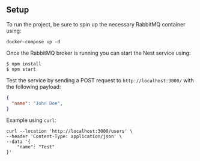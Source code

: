 ## Setup

To run the project, be sure to spin up the necessary RabbitMQ container using:

````
docker-compose up -d
````

Once the RabbitMQ broker is running you can start the Nest service using:

```
$ npm install
$ npm start
```

Test the service by sending a POST request to `http://localhost:3000/` with the following payload:

```json
{
  "name": "John Doe",
}
```

Example using `curl`:

```
curl --location 'http://localhost:3000/users' \
--header 'Content-Type: application/json' \
--data '{
    "name": "Test"
}'
```
